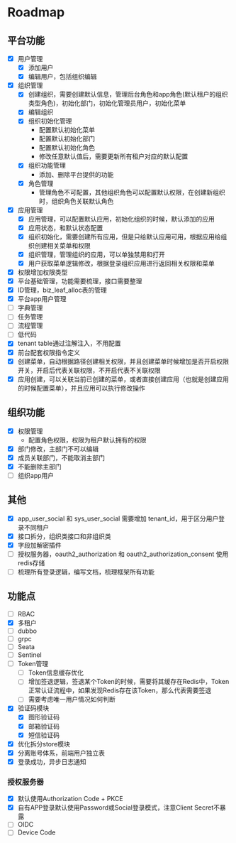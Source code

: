 # Roadmap

## 平台功能
- [x] 用户管理
    - [x] 添加用户
    - [x] 编辑用户，包括组织编辑
- [x] 组织管理
    - [x] 创建组织，需要创建默认信息，管理后台角色和app角色(默认租户的组织类型角色)，初始化部门，初始化管理员用户，初始化菜单
    - [x] 编辑组织
    - [x] 组织初始化管理
        - 配置默认初始化菜单
        - 配置默认初始化部门
        - 配置默认初始化角色
        - 修改任意默认值后，需要更新所有租户对应的默认配置
    - [x] 组织功能管理
        - 添加、删除平台提供的功能
    - [x] 角色管理
        - 管理角色不可配置，其他组织角色可以配置默认权限，在创建新组织时，组织角色关联默认角色  
- [x] 应用管理
  - [x] 应用管理，可以配置默认应用，初始化组织的时候，默认添加的应用
  - [x] 应用状态，和默认状态配置
  - [x] 组织初始化，需要创建所有应用，但是只给默认应用可用，根据应用给组织创建相关菜单和权限
  - [x] 组织管理，管理组织的应用，可以单独禁用和打开
  - [x] 用户获取菜单逻辑修改，根据登录组织应用进行返回相关权限和菜单
- [x] 权限增加权限类型
- [x] 平台基础管理，功能需要梳理，接口需要整理
- [x] ID管理，biz_leaf_alloc表的管理
- [x] 平台app用户管理
- [ ] 字典管理
- [ ] 任务管理
- [ ] 流程管理
- [ ] 低代码
- [x] tenant table通过注解注入，不用配置
- [x] 前台配套权限指令定义
- [x] 创建菜单，自动根据路径创建相关权限，并且创建菜单时候增加是否开启权限开关，开启后代表关联权限，不开启代表不关联权限
- [x] 应用创建，可以关联当前已创建的菜单，或者直接创建应用（也就是创建应用的时候配置菜单），并且应用可以执行修改操作

## 组织功能
 - [x] 权限管理
     - 配置角色权限，权限为租户默认拥有的权限  
 - [x] 部门修改，主部门不可以编辑
 - [x] 成员关联部门，不能取消主部门
 - [x] 不能删除主部门
 - [ ] 组织app用户

## 其他
 - [x] app_user_social 和 sys_user_social 需要增加 tenant_id，用于区分用户登录不同租户
 - [x] 接口拆分，组织类接口和非组织类
 - [x] 字段加解密插件
 - [ ] 授权服务器，oauth2_authorization 和 oauth2_authorization_consent 使用redis存储
 - [ ] 梳理所有登录逻辑，编写文档，梳理框架所有功能

## 功能点
* [ ] RBAC
* [X] 多租户
* [ ] dubbo
* [ ] grpc
* [ ] Seata
* [ ] Sentinel
* [ ] Token管理
   * [ ] Token信息缓存优化
   * [ ] 增加签退逻辑，签退某个Token的时候，需要将其缓存在Redis中，Token正常认证流程中，如果发现Redis存在该Token，那么代表需要签退
   * [ ] 需要考虑唯一用户情况如何判断
* [x] 验证码模块
   * [x] 图形验证码
   * [x] 邮箱验证码
   * [x] 短信验证码
* [x] 优化拆分store模块
* [x] 分离账号体系，前端用户独立表
* [x] 登录成功，异步日志通知

### 授权服务器
* [x] 默认使用Authorization Code + PKCE
* [x] 自有APP登录默认使用Password或Social登录模式，注意Client Secret不暴露
* [ ] OIDC
* [ ] Device Code
